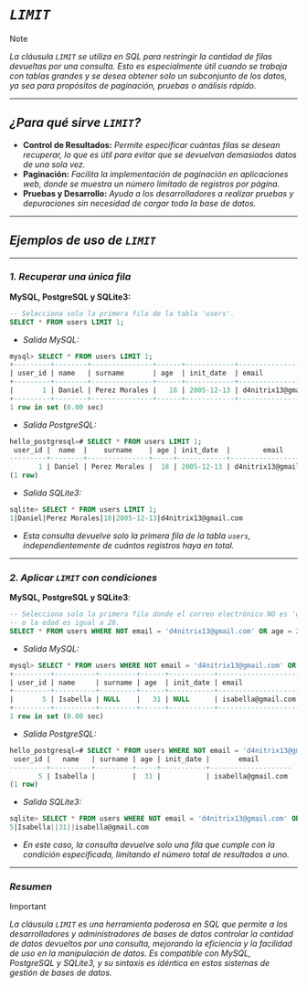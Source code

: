 <!-- Autor: Daniel Benjamin Perez Morales -->
<!-- GitHub: https://github.com/D4nitrix13 -->
<!-- Correo electrónico: danielperezdev@proton.me -->

# ***`LIMIT`***

> [!NOTE]
> *La cláusula `LIMIT` se utiliza en SQL para restringir la cantidad de filas devueltas por una consulta. Esto es especialmente útil cuando se trabaja con tablas grandes y se desea obtener solo un subconjunto de los datos, ya sea para propósitos de paginación, pruebas o análisis rápido.*

---

## ***¿Para qué sirve `LIMIT`?***

- **Control de Resultados:** *Permite especificar cuántas filas se desean recuperar, lo que es útil para evitar que se devuelvan demasiados datos de una sola vez.*
- **Paginación:** *Facilita la implementación de paginación en aplicaciones web, donde se muestra un número limitado de registros por página.*
- **Pruebas y Desarrollo:** *Ayuda a los desarrolladores a realizar pruebas y depuraciones sin necesidad de cargar toda la base de datos.*

---

## ***Ejemplos de uso de `LIMIT`***

---

### ***1. Recuperar una única fila***

**MySQL, PostgreSQL y SQLite3:**

```sql
-- Selecciona solo la primera fila de la tabla 'users'.
SELECT * FROM users LIMIT 1;
```

- *Salida MySQL:*

```sql
mysql> SELECT * FROM users LIMIT 1;
+---------+--------+---------------+------+------------+----------------------+
| user_id | name   | surname       | age  | init_date  | email                |
+---------+--------+---------------+------+------------+----------------------+
|       1 | Daniel | Perez Morales |   18 | 2005-12-13 | d4nitrix13@gmail.com |
+---------+--------+---------------+------+------------+----------------------+
1 row in set (0.00 sec)
```

- *Salida PostgreSQL:*

```sql
hello_postgresql=# SELECT * FROM users LIMIT 1;
 user_id |  name  |    surname    | age | init_date  |        email
---------+--------+---------------+-----+------------+----------------------
       1 | Daniel | Perez Morales |  18 | 2005-12-13 | d4nitrix13@gmail.com
(1 row)
```

- *Salida SQLite3:*

```sql
sqlite> SELECT * FROM users LIMIT 1;
1|Daniel|Perez Morales|18|2005-12-13|d4nitrix13@gmail.com
```

- *Esta consulta devuelve solo la primera fila de la tabla `users`, independientemente de cuántos registros haya en total.*

---

### ***2. Aplicar `LIMIT` con condiciones***

**MySQL, PostgreSQL y SQLite3**:

```sql
-- Selecciona solo la primera fila donde el correo electrónico NO es 'd4nitrix13@gmail.com' 
-- o la edad es igual a 28.
SELECT * FROM users WHERE NOT email = 'd4nitrix13@gmail.com' OR age = 28 LIMIT 1;
```

- *Salida MySQL:*

```sql
mysql> SELECT * FROM users WHERE NOT email = 'd4nitrix13@gmail.com' OR age = 28 LIMIT 1;
+---------+----------+---------+------+-----------+--------------------+
| user_id | name     | surname | age  | init_date | email              |
+---------+----------+---------+------+-----------+--------------------+
|       5 | Isabella | NULL    |   31 | NULL      | isabella@gmail.com |
+---------+----------+---------+------+-----------+--------------------+
1 row in set (0.00 sec)
```

- *Salida PostgreSQL:*

```sql
hello_postgresql=# SELECT * FROM users WHERE NOT email = 'd4nitrix13@gmail.com' OR age = 28 LIMIT 1;
 user_id |   name   | surname | age | init_date |       email
---------+----------+---------+-----+-----------+--------------------
       5 | Isabella |         |  31 |           | isabella@gmail.com
(1 row)
```

- *Salida SQLite3:*

```sql
sqlite> SELECT * FROM users WHERE NOT email = 'd4nitrix13@gmail.com' OR age = 28 LIMIT 1;
5|Isabella||31||isabella@gmail.com
```

- *En este caso, la consulta devuelve solo una fila que cumple con la condición especificada, limitando el número total de resultados a uno.*

---

### ***Resumen***

> [!IMPORTANT]
> *La cláusula `LIMIT` es una herramienta poderosa en SQL que permite a los desarrolladores y administradores de bases de datos controlar la cantidad de datos devueltos por una consulta, mejorando la eficiencia y la facilidad de uso en la manipulación de datos. Es compatible con MySQL, PostgreSQL y SQLite3, y su sintaxis es idéntica en estos sistemas de gestión de bases de datos.*
